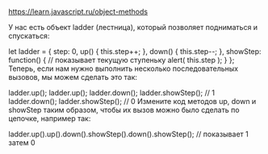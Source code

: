 https://learn.javascript.ru/object-methods

У нас есть объект ladder (лестница), который позволяет подниматься и спускаться:

let ladder = {
step: 0,
up() {
this.step++;
},
down() {
this.step--;
},
showStep: function() { // показывает текущую ступеньку
alert( this.step );
}
};
Теперь, если нам нужно выполнить несколько последовательных вызовов, мы можем сделать это так:

ladder.up();
ladder.up();
ladder.down();
ladder.showStep(); // 1
ladder.down();
ladder.showStep(); // 0
Измените код методов up, down и showStep таким образом, чтобы их вызов можно было сделать по цепочке, например так:

ladder.up().up().down().showStep().down().showStep(); // показывает 1 затем 0
